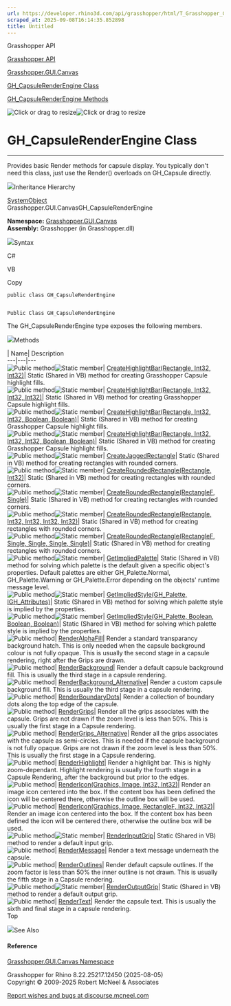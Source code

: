 ```yaml
---
url: https://developer.rhino3d.com/api/grasshopper/html/T_Grasshopper_GUI_Canvas_GH_CapsuleRenderEngine.htm
scraped_at: 2025-09-08T16:14:35.852898
title: Untitled
---
```


Grasshopper API

[Grasshopper API](../html/723c01da-9986-4db2-8f53-6f3a7494df75.htm
"Grasshopper API")

[Grasshopper.GUI.Canvas](../html/N_Grasshopper_GUI_Canvas.htm
"Grasshopper.GUI.Canvas")

[GH_CapsuleRenderEngine
Class](../html/T_Grasshopper_GUI_Canvas_GH_CapsuleRenderEngine.htm
"GH_CapsuleRenderEngine Class")

[GH_CapsuleRenderEngine
Methods](../html/Methods_T_Grasshopper_GUI_Canvas_GH_CapsuleRenderEngine.htm
"GH_CapsuleRenderEngine Methods")

![Click or drag to resize](../icons/TocOpen.gif)![Click or drag to
resize](../icons/TocClose.gif)

# GH_CapsuleRenderEngine Class  
  
---  
  
Provides basic Render methods for capsule display. You typically don't need
this class, just use the Render() overloads on GH_Capsule directly.

![](../icons/SectionExpanded.png)Inheritance Hierarchy

[SystemObject](https://docs.microsoft.com/dotnet/api/system.object)  
Grasshopper.GUI.CanvasGH_CapsuleRenderEngine  

**Namespace:** [Grasshopper.GUI.Canvas](N_Grasshopper_GUI_Canvas.htm)  
**Assembly:** Grasshopper (in Grasshopper.dll)

![](../icons/SectionExpanded.png)Syntax

C#

VB

Copy

    
    
    public class GH_CapsuleRenderEngine
    
    
    Public Class GH_CapsuleRenderEngine

The GH_CapsuleRenderEngine type exposes the following members.

![](../icons/SectionExpanded.png)Methods

| Name| Description  
---|---|---  
![Public method](../icons/pubmethod.gif)![Static member](../icons/static.gif)|
[CreateHighlightBar(Rectangle, Int32,
Int32)](M_Grasshopper_GUI_Canvas_GH_CapsuleRenderEngine_CreateHighlightBar.htm)|
Static (Shared in VB) method for creating Grasshopper Capsule highlight fills.  
![Public method](../icons/pubmethod.gif)![Static member](../icons/static.gif)|
[CreateHighlightBar(Rectangle, Int32, Int32,
Int32)](M_Grasshopper_GUI_Canvas_GH_CapsuleRenderEngine_CreateHighlightBar_2.htm)|
Static (Shared in VB) method for creating Grasshopper Capsule highlight fills.  
![Public method](../icons/pubmethod.gif)![Static member](../icons/static.gif)|
[CreateHighlightBar(Rectangle, Int32, Int32, Boolean,
Boolean)](M_Grasshopper_GUI_Canvas_GH_CapsuleRenderEngine_CreateHighlightBar_1.htm)|
Static (Shared in VB) method for creating Grasshopper Capsule highlight fills.  
![Public method](../icons/pubmethod.gif)![Static member](../icons/static.gif)|
[CreateHighlightBar(Rectangle, Int32, Int32, Int32, Boolean,
Boolean)](M_Grasshopper_GUI_Canvas_GH_CapsuleRenderEngine_CreateHighlightBar_3.htm)|
Static (Shared in VB) method for creating Grasshopper Capsule highlight fills.  
![Public method](../icons/pubmethod.gif)![Static member](../icons/static.gif)|
[CreateJaggedRectangle](M_Grasshopper_GUI_Canvas_GH_CapsuleRenderEngine_CreateJaggedRectangle.htm)|
Static (Shared in VB) method for creating rectangles with rounded corners.  
![Public method](../icons/pubmethod.gif)![Static member](../icons/static.gif)|
[CreateRoundedRectangle(Rectangle,
Int32)](M_Grasshopper_GUI_Canvas_GH_CapsuleRenderEngine_CreateRoundedRectangle.htm)|
Static (Shared in VB) method for creating rectangles with rounded corners.  
![Public method](../icons/pubmethod.gif)![Static member](../icons/static.gif)|
[CreateRoundedRectangle(RectangleF,
Single)](M_Grasshopper_GUI_Canvas_GH_CapsuleRenderEngine_CreateRoundedRectangle_2.htm)|
Static (Shared in VB) method for creating rectangles with rounded corners.  
![Public method](../icons/pubmethod.gif)![Static member](../icons/static.gif)|
[CreateRoundedRectangle(Rectangle, Int32, Int32, Int32,
Int32)](M_Grasshopper_GUI_Canvas_GH_CapsuleRenderEngine_CreateRoundedRectangle_1.htm)|
Static (Shared in VB) method for creating rectangles with rounded corners.  
![Public method](../icons/pubmethod.gif)![Static member](../icons/static.gif)|
[CreateRoundedRectangle(RectangleF, Single, Single, Single,
Single)](M_Grasshopper_GUI_Canvas_GH_CapsuleRenderEngine_CreateRoundedRectangle_3.htm)|
Static (Shared in VB) method for creating rectangles with rounded corners.  
![Public method](../icons/pubmethod.gif)![Static member](../icons/static.gif)|
[GetImpliedPalette](M_Grasshopper_GUI_Canvas_GH_CapsuleRenderEngine_GetImpliedPalette.htm)|
Static (Shared in VB) method for solving which palette is the default given a
specific object's properties. Default palettes are either GH_Palette.Normal,
GH_Palette.Warning or GH_Palette.Error depending on the objects' runtime
message level.  
![Public method](../icons/pubmethod.gif)![Static member](../icons/static.gif)|
[GetImpliedStyle(GH_Palette,
IGH_Attributes)](M_Grasshopper_GUI_Canvas_GH_CapsuleRenderEngine_GetImpliedStyle.htm)|
Static (Shared in VB) method for solving which palette style is implied by the
properties.  
![Public method](../icons/pubmethod.gif)![Static member](../icons/static.gif)|
[GetImpliedStyle(GH_Palette, Boolean, Boolean,
Boolean)](M_Grasshopper_GUI_Canvas_GH_CapsuleRenderEngine_GetImpliedStyle_1.htm)|
Static (Shared in VB) method for solving which palette style is implied by the
properties.  
![Public method](../icons/pubmethod.gif)|
[RenderAlphaFill](M_Grasshopper_GUI_Canvas_GH_CapsuleRenderEngine_RenderAlphaFill.htm)|
Render a standard transparancy background hatch. This is only needed when the
capsule background colour is not fully opaque. This is usually the second
stage in a capsule rendering, right after the Grips are drawn.  
![Public method](../icons/pubmethod.gif)|
[RenderBackground](M_Grasshopper_GUI_Canvas_GH_CapsuleRenderEngine_RenderBackground.htm)|
Render a default capsule background fill. This is usually the third stage in a
capsule rendering.  
![Public method](../icons/pubmethod.gif)|
[RenderBackground_Alternative](M_Grasshopper_GUI_Canvas_GH_CapsuleRenderEngine_RenderBackground_Alternative.htm)|
Render a custom capsule background fill. This is usually the third stage in a
capsule rendering.  
![Public method](../icons/pubmethod.gif)|
[RenderBoundaryDots](M_Grasshopper_GUI_Canvas_GH_CapsuleRenderEngine_RenderBoundaryDots.htm)|
Render a collection of boundary dots along the top edge of the capsule.  
![Public method](../icons/pubmethod.gif)|
[RenderGrips](M_Grasshopper_GUI_Canvas_GH_CapsuleRenderEngine_RenderGrips.htm)|
Render all the grips associates with the capsule. Grips are not drawn if the
zoom level is less than 50%. This is usually the first stage in a Capsule
rendering.  
![Public method](../icons/pubmethod.gif)|
[RenderGrips_Alternative](M_Grasshopper_GUI_Canvas_GH_CapsuleRenderEngine_RenderGrips_Alternative.htm)|
Render all the grips associates with the capsule as semi-circles. This is
needed if the capsule background is not fully opaque. Grips are not drawn if
the zoom level is less than 50%. This is usually the first stage in a Capsule
rendering.  
![Public method](../icons/pubmethod.gif)|
[RenderHighlight](M_Grasshopper_GUI_Canvas_GH_CapsuleRenderEngine_RenderHighlight.htm)|
Render a highlight bar. This is highly zoom-dependant. Highlight rendering is
usually the fourth stage in a Capsule Rendering, after the background but
prior to the edges.  
![Public method](../icons/pubmethod.gif)| [RenderIcon(Graphics, Image, Int32,
Int32)](M_Grasshopper_GUI_Canvas_GH_CapsuleRenderEngine_RenderIcon_1.htm)|
Render an image icon centered into the box. If the content box has been
defined the icon will be centered there, otherwise the outline box will be
used.  
![Public method](../icons/pubmethod.gif)| [RenderIcon(Graphics, Image,
RectangleF, Int32,
Int32)](M_Grasshopper_GUI_Canvas_GH_CapsuleRenderEngine_RenderIcon.htm)|
Render an image icon centered into the box. If the content box has been
defined the icon will be centered there, otherwise the outline box will be
used.  
![Public method](../icons/pubmethod.gif)![Static member](../icons/static.gif)|
[RenderInputGrip](M_Grasshopper_GUI_Canvas_GH_CapsuleRenderEngine_RenderInputGrip.htm)|
Static (Shared in VB) method to render a default input grip.  
![Public method](../icons/pubmethod.gif)|
[RenderMessage](M_Grasshopper_GUI_Canvas_GH_CapsuleRenderEngine_RenderMessage.htm)|
Render a text message underneath the capsule.  
![Public method](../icons/pubmethod.gif)|
[RenderOutlines](M_Grasshopper_GUI_Canvas_GH_CapsuleRenderEngine_RenderOutlines.htm)|
Render default capsule outlines. If the zoom factor is less than 50% the inner
outline is not drawn. This is usually the fifth stage in a Capsule rendering.  
![Public method](../icons/pubmethod.gif)![Static member](../icons/static.gif)|
[RenderOutputGrip](M_Grasshopper_GUI_Canvas_GH_CapsuleRenderEngine_RenderOutputGrip.htm)|
Static (Shared in VB) method to render a default output grip.  
![Public method](../icons/pubmethod.gif)|
[RenderText](M_Grasshopper_GUI_Canvas_GH_CapsuleRenderEngine_RenderText.htm)|
Render the capsule text. This is usually the sixth and final stage in a
capsule rendering.  
Top

![](../icons/SectionExpanded.png)See Also

#### Reference

[Grasshopper.GUI.Canvas Namespace](N_Grasshopper_GUI_Canvas.htm)

Grasshopper for Rhino 8.22.25217.12450 (2025-08-05)  
Copyright © 2009-2025 Robert McNeel & Associates

[Report wishes and bugs at
discourse.mcneel.com](https://discourse.mcneel.com/c/grasshopper)

